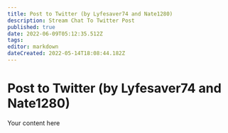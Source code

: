 ```yaml
---
title: Post to Twitter (by Lyfesaver74 and Nate1280)
description: Stream Chat To Twitter Post
published: true
date: 2022-06-09T05:12:35.512Z
tags: 
editor: markdown
dateCreated: 2022-05-14T18:08:44.182Z
---
```


# Post to Twitter (by Lyfesaver74 and Nate1280)
Your content here